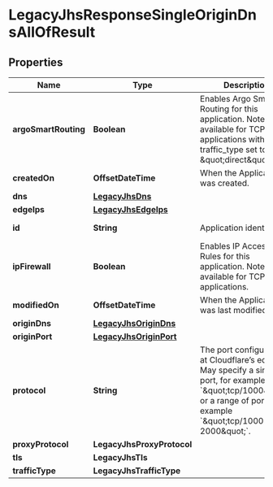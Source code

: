 

# LegacyJhsResponseSingleOriginDnsAllOfResult


## Properties

| Name | Type | Description | Notes |
|------------ | ------------- | ------------- | -------------|
|**argoSmartRouting** | **Boolean** | Enables Argo Smart Routing for this application. Notes: Only available for TCP applications with traffic_type set to \&quot;direct\&quot;. |  [optional] |
|**createdOn** | **OffsetDateTime** | When the Application was created. |  [optional] [readonly] |
|**dns** | [**LegacyJhsDns**](LegacyJhsDns.md) |  |  [optional] |
|**edgeIps** | [**LegacyJhsEdgeIps**](LegacyJhsEdgeIps.md) |  |  [optional] |
|**id** | **String** | Application identifier. |  [optional] [readonly] |
|**ipFirewall** | **Boolean** | Enables IP Access Rules for this application. Notes: Only available for TCP applications. |  [optional] |
|**modifiedOn** | **OffsetDateTime** | When the Application was last modified. |  [optional] [readonly] |
|**originDns** | [**LegacyJhsOriginDns**](LegacyJhsOriginDns.md) |  |  [optional] |
|**originPort** | [**LegacyJhsOriginPort**](LegacyJhsOriginPort.md) |  |  [optional] |
|**protocol** | **String** | The port configuration at Cloudflare’s edge. May specify a single port, for example &#x60;\&quot;tcp/1000\&quot;&#x60;, or a range of ports, for example &#x60;\&quot;tcp/1000-2000\&quot;&#x60;. |  [optional] |
|**proxyProtocol** | **LegacyJhsProxyProtocol** |  |  [optional] |
|**tls** | **LegacyJhsTls** |  |  [optional] |
|**trafficType** | **LegacyJhsTrafficType** |  |  [optional] |



